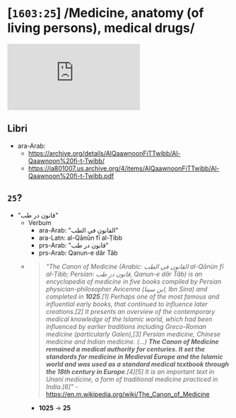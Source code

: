 # [`1603:25`] /Medicine, anatomy (of living persons), medical drugs/

![al-Qānūn fī al-Ṭibb](https://ia801007.us.archive.org/BookReader/BookReaderImages.php?zip=/4/items/AlQaawnoonFiTTwibb/Al-Qaawnoon%20fi-t-Twibb_jp2.zip&file=Al-Qaawnoon%20fi-t-Twibb_jp2/Al-Qaawnoon%20fi-t-Twibb_0000.jp2&id=AlQaawnoonFiTTwibb&scale=8&rotate=0)

## Libri
- ara-Arab:
  - https://archive.org/details/AlQaawnoonFiTTwibb/Al-Qaawnoon%20fi-t-Twibb/
  - https://ia801007.us.archive.org/4/items/AlQaawnoonFiTTwibb/Al-Qaawnoon%20fi-t-Twibb.pdf

## `25`?
- "قانون در طب"
  - Verbum
    - ara-Arab: "القانون في الطب"
    - ara-Latn: al-Qānūn fī al-Ṭibb
    - prs-Arab: "قانون در طب"
    - prs-Arab: Qanun-e dâr Tâb
  - > _"The Canon of Medicine (Arabic: القانون في الطب al-Qānūn fī al-Ṭibb; Persian: قانون در طب, Qanun-e dâr Tâb) is an encyclopedia of medicine in five books compiled by Persian physician-philosopher Avicenna (ابن سینا, Ibn Sina) and completed in **1025**.[1] Perhaps one of the most famous and influential early books, that continued to influence later creations.[2] It presents an overview of the contemporary medical knowledge of the Islamic world, which had been influenced by earlier traditions including Greco-Roman medicine (particularly Galen),[3] Persian medicine, Chinese medicine and Indian medicine. (...) **The Canon of Medicine remained a medical authority for centuries. It set the standards for medicine in Medieval Europe and the Islamic world and was used as a standard medical textbook through the 18th century in Europe**.[4][5] It is an important text in Unani medicine, a form of traditional medicine practiced in India.[6]"_ - https://en.m.wikipedia.org/wiki/The_Canon_of_Medicine
    - **1025** -> **25**
